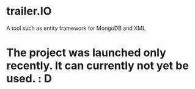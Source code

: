 # trailer.IO
A tool such as entity framework for MongoDB and XML

# The project was launched only recently. It can currently not yet be used. : D
